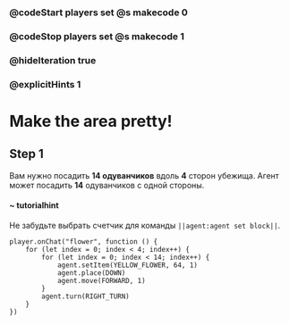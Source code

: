 ### @codeStart players set @s makecode 0
### @codeStop players set @s makecode 1

### @hideIteration true
### @explicitHints 1


# Make the area pretty!

## Step 1
Вам нужно посадить **14 одуванчиков** вдоль **4** сторон убежища. Агент может посадить **14** одуванчиков с одной стороны. 

#### ~ tutorialhint 
Не забудьте выбрать счетчик для команды ``||agent:agent set block||``.


```ghost
player.onChat("flower", function () {
    for (let index = 0; index < 4; index++) {
        for (let index = 0; index < 14; index++) {
            agent.setItem(YELLOW_FLOWER, 64, 1)
            agent.place(DOWN)
            agent.move(FORWARD, 1)
        }
        agent.turn(RIGHT_TURN)
    }
})

``` 
